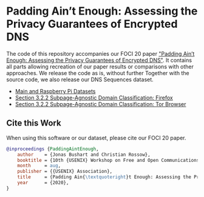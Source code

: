 # Padding Ain’t Enough: Assessing the Privacy Guarantees of Encrypted DNS

The code of this repository accompanies our FOCI 20 paper ["Padding Ain’t Enough: Assessing the Privacy Guarantees of Encrypted DNS"](https://www.usenix.org/conference/foci20/presentation/bushart).
It contains all parts allowing recreation of our paper results or comparisons with other approaches.
We release the code as is, without further 
Together with the source code, we also release our DNS Sequences dataset.

* [Main and Raspberry Pi Datasets](https://zenodo.org/record/7319358)
* [Section 3.2.2 Subpage-Agnostic Domain Classification: Firefox](https://zenodo.org/record/7319364)
* [Section 3.2.2 Subpage-Agnostic Domain Classification: Tor Browser](https://zenodo.org/record/7319380)

## Cite this Work

When using this software or our dataset, please cite our FOCI 20 paper.

```bibtex
@inproceedings {PaddingAintEnough,
    author    = {Jonas Bushart and Christian Rossow},
    booktitle = {10th {USENIX} Workshop on Free and Open Communications on the Internet ({FOCI} 20)},
    month     = aug,
    publisher = {{USENIX} Association},
    title     = {Padding Ain{\textquoteright}t Enough: Assessing the Privacy Guarantees of Encrypted {DNS}},
    year      = {2020},
}
```
